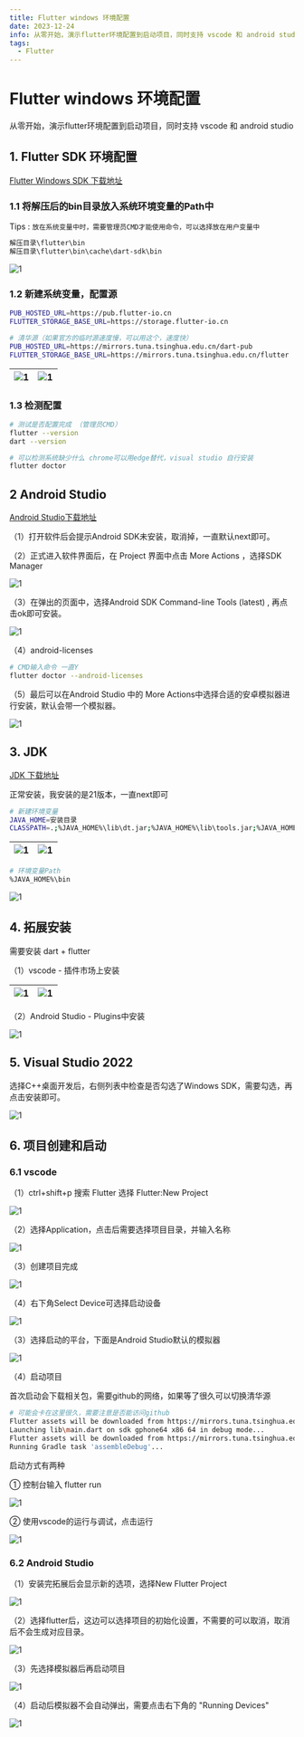 ```yaml
---
title: Flutter windows 环境配置
date: 2023-12-24
info: 从零开始，演示flutter环境配置到启动项目，同时支持 vscode 和 android studio
tags:
  - Flutter
---
```


# Flutter windows 环境配置

从零开始，演示flutter环境配置到启动项目，同时支持 vscode 和 android studio

## 1. Flutter SDK 环境配置

[Flutter Windows SDK 下载地址](https://flutter.cn/docs/get-started/install/windows)

### 1.1 将解压后的bin目录放入系统环境变量的Path中

Tips : `放在系统变量中时，需要管理员CMD才能使用命令，可以选择放在用户变量中`

```bash
解压目录\flutter\bin
解压目录\flutter\bin\cache\dart-sdk\bin
```

![1](../img/flutter-windows1.png)

### 1.2 新建系统变量，配置源

```bash
PUB_HOSTED_URL=https://pub.flutter-io.cn
FLUTTER_STORAGE_BASE_URL=https://storage.flutter-io.cn

# 清华源（如果官方的临时源速度慢，可以用这个，速度快）
PUB_HOSTED_URL=https://mirrors.tuna.tsinghua.edu.cn/dart-pub
FLUTTER_STORAGE_BASE_URL=https://mirrors.tuna.tsinghua.edu.cn/flutter
```

| ![1](../img/flutter-windows2.png) | ![1](../img/flutter-windows3.png) |
| --------------------------------- | --------------------------------- |

### 1.3 检测配置

```bash
# 测试是否配置完成 （管理员CMD）
flutter --version
dart --version

# 可以检测系统缺少什么 chrome可以用edge替代，visual studio 自行安装
flutter doctor
```

## 2 Android Studio

[Android Studio下载地址](https://developer.android.google.cn/studio?hl=zh-cn)

（1）打开软件后会提示Android SDK未安装，取消掉，一直默认next即可。

（2）正式进入软件界面后，在 Project 界面中点击 More Actions ，选择SDK Manager

![1](../img/flutter-windows4.png)

（3）在弹出的页面中，选择Android SDK Command-line Tools (latest) , 再点击ok即可安装。

![1](../img/flutter-windows5.png)

（4）android-licenses

```bash
# CMD输入命令 一直Y
flutter doctor --android-licenses
```

（5）最后可以在Android Studio 中的 More Actions中选择合适的安卓模拟器进行安装，默认会带一个模拟器。

![1](../img/flutter-windows6.png)

## 3. JDK

[JDK 下载地址](https://www.oracle.com/cn/java/technologies/downloads/#jdk21-windows)

正常安装，我安装的是21版本，一直next即可

```bash
# 新建环境变量
JAVA_HOME=安装目录
CLASSPATH=.;%JAVA_HOME%\lib\dt.jar;%JAVA_HOME%\lib\tools.jar;%JAVA_HOME%\lib;
```

| ![1](../img/flutter-windows7.png) | ![1](../img/flutter-windows8.png) |
| --------------------------------- | --------------------------------- |

```bash
# 环境变量Path
%JAVA_HOME%\bin
```

![1](../img/flutter-windows9.png)

## 4. 拓展安装

需要安装 dart + flutter

（1）vscode - 插件市场上安装

| ![1](../img/flutter-windows10.png) | ![1](../img/flutter-windows11.png) |
| ---------------------------------- | ---------------------------------- |

（2）Android Studio - Plugins中安装

![1](../img/flutter-windows12.png)

## 5. Visual Studio 2022

选择C++桌面开发后，右侧列表中检查是否勾选了Windows SDK，需要勾选，再点击安装即可。

![1](../img/flutter-windows13.png)

## 6. 项目创建和启动

### 6.1 vscode

（1）ctrl+shift+p 搜索 Flutter 选择 Flutter:New Project

![1](../img/flutter-windows14.png)

（2）选择Application，点击后需要选择项目目录，并输入名称

![1](../img/flutter-windows15.png)

（3）创建项目完成

![1](../img/flutter-windows16.png)

（4）右下角Select Device可选择启动设备

![1](../img/flutter-windows17.png)

（3）选择启动的平台，下面是Android Studio默认的模拟器

![1](../img/flutter-windows18.png)

（4）启动项目

首次启动会下载相关包，需要github的网络，如果等了很久可以切换清华源

```bash
# 可能会卡在这里很久，需要注意是否能访问github
Flutter assets will be downloaded from https://mirrors.tuna.tsinghua.edu.cn/flutter. Make sure you trust this source!
Launching lib\main.dart on sdk gphone64 x86 64 in debug mode...
Flutter assets will be downloaded from https://mirrors.tuna.tsinghua.edu.cn/flutter. Make sure you trust this source!
Running Gradle task 'assembleDebug'...
```

启动方式有两种

① 控制台输入 flutter run

![1](../img/flutter-windows19.png)

② 使用vscode的运行与调试，点击运行

![1](../img/flutter-windows20.png)

### 6.2 Android Studio

（1）安装完拓展后会显示新的选项，选择New Flutter Project

![1](../img/flutter-windows21.png)

（2）选择flutter后，这边可以选择项目的初始化设置，不需要的可以取消，取消后不会生成对应目录。

![1](../img/flutter-windows22.png)

（3）先选择模拟器后再启动项目

![1](../img/flutter-windows23.png)

（4）启动后模拟器不会自动弹出，需要点击右下角的 "Running Devices"

![1](../img/flutter-windows24.png)
